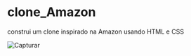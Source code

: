 # clone_Amazon

construi um clone inspirado na Amazon usando HTML e CSS



![Capturar](https://github.com/ThalesHenriq/clone_Amazon/assets/125931825/651b817d-12b3-48a0-ad7d-3ef8ea3b391c)
